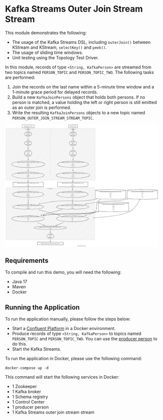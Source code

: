 # Kafka Streams Outer Join Stream Stream

This module demonstrates the following:

- The usage of the Kafka Streams DSL, including `outerJoin()` between KStream and KStream, `selectKey()` and `peek()`.
- The usage of sliding time windows.
- Unit testing using the Topology Test Driver.

In this module, records of type `<String, KafkaPerson>` are streamed from two topics named `PERSON_TOPIC` and `PERSON_TOPIC_TWO`.
The following tasks are performed:

1. Join the records on the last name within a 5-minute time window and a 1-minute grace period for delayed records.
2. Build a new `KafkaJoinPersons` object that holds both persons. If no person is matched, a value holding the left or right person is still emitted as an outer join is performed.
3. Write the resulting `KafkaJoinPersons` objects to a new topic named `PERSON_OUTER_JOIN_STREAM_STREAM_TOPIC`.

![topology.png](topology.png)

## Requirements

To compile and run this demo, you will need the following:

- Java 17
- Maven
- Docker

## Running the Application

To run the application manually, please follow the steps below:

- Start a [Confluent Platform](https://docs.confluent.io/platform/current/quickstart/ce-docker-quickstart.html#step-1-download-and-start-cp) in a Docker environment.
- Produce records of type `<String, KafkaPerson>` to topics named `PERSON_TOPIC` and `PERSON_TOPIC_TWO`. You can use the [producer person](../specific-producers/kafka-streams-producer-person) to do this.
- Start the Kafka Streams.

To run the application in Docker, please use the following command:

```console
docker-compose up -d
```

This command will start the following services in Docker:

- 1 Zookeeper
- 1 Kafka broker
- 1 Schema registry
- 1 Control Center
- 1 producer person
- 1 Kafka Streams outer join stream stream
